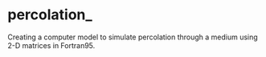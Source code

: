# percolation_
Creating a computer model to simulate percolation through a medium using 2-D matrices in Fortran95.
